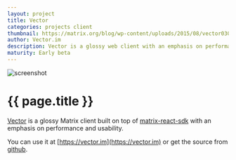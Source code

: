 ```yaml
---
layout: project
title: Vector
categories: projects client
thumbnail: https://matrix.org/blog/wp-content/uploads/2015/08/vector030216-400x284.png
author: Vector.im
description: Vector is a glossy web client with an emphasis on performance and usability
maturity: Early beta
---
```


![screenshot](https://matrix.org/blog/wp-content/uploads/2015/08/vector030216-1080x745.png "{{ page.title }}")

# {{ page.title }}
[Vector](https://vector.im) is a glossy Matrix client built on top of [matrix-react-sdk](http://matrix.org/blog/project/matrix-react-sdk/) with an emphasis on performance and usability.

You can use it at [https://vector.im](https://vector.im) or get the source from [github](https://github.com/vector-im/vector-web).

